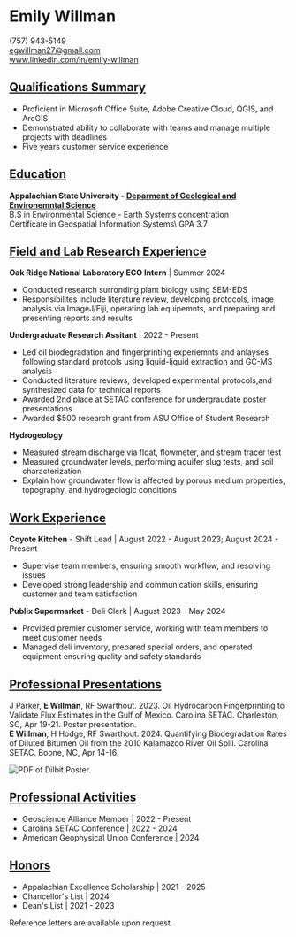 # Emily Willman
(757) 943-5149\
egwillman27@gmail.com\
www.linkedin.com/in/emily-willman

## <ins>Qualifications Summary</ins> 
- Proficient in Microsoft Office Suite, Adobe Creative Cloud, QGIS, and ArcGIS
- Demonstrated ability to collaborate with teams and manage multiple projects with deadlines
- Five years customer service experience 

## <ins>Education</ins>
**Appalachian State University - [Deparment of Geological and Environemntal Science](https://earth.appstate.edu/)**\
B.S in Environmental Science - Earth Systems concentration\
Certificate in Geospatial Information Systems\ 
GPA 3.7 

## <ins>Field and Lab Research Experience</ins>
**Oak Ridge National Laboratory ECO Intern** | Summer 2024 
- Conducted research surronding plant biology using SEM-EDS
- Responsibilites include literature review, developing protocols, image analysis via ImageJ/Fiji, operating lab equipemnts, and preparing and presenting reports and results

**Undergraduate Research Assitant** | 2022 - Present
- Led oil biodegradation and fingerprinting experiemnts and anlayses following standard protools using liquid-liquid extraction and GC-MS analysis 
- Conducted literature reviews, developed experimental protocols,and synthesized data for technical reports 
- Awarded 2nd place at SETAC conference for undergraudate poster presentations
- Awarded $500 research grant from ASU Office of Student Research 

**Hydrogeology** 
- Measured stream discharge via float, flowmeter, and stream tracer test
- Measured groundwater levels, performing aquifer slug tests, and soil characterization 
- Explain how groundwater flow is affected by porous medium properties, topography, and hydrogeologic conditions 

## <ins>Work Experience</ins> 
**Coyote Kitchen** - Shift Lead | August 2022 - August 2023; August 2024 - Present 
- Supervise team members, ensuring smooth workflow, and resolving issues
- Developed strong leadership and communication skills, ensuring customer and team satisfaction

**Publix Supermarket** - Deli Clerk | August 2023 - May 2024
- Provided premier customer service, working with team members to meet customer needs
- Managed deli inventory, prepared special orders, and operated equipment ensuring quality and safety standards

## <ins>Professional Presentations</ins>
J Parker, **E Willman**, RF Swarthout. 2023. Oil Hydrocarbon Fingerprinting to Validate Flux Estimates in the Gulf of Mexico. Carolina SETAC. Charleston, SC, Apr 19-21. Poster presentation.\
**E Willman**, H Hodge, RF Swarthout. 2024. Quantifying Biodegradation Rates of Diluted Bitumen Oil from the 2010 Kalamazoo River Oil Spill. Carolina SETAC. Boone, NC, Apr 14-16.

![PDF of Dilbit Poster.](Willman_Hodge_Poster.jpg)

## <ins>Professional Activities</ins> 
- Geoscience Alliance Member | 2022 - Present
- Carolina SETAC Conference | 2022 - 2024
- American Geophysical Union Conference | 2024 

## <ins>Honors</ins>
- Appalachian Excellence Scholarship | 2021 - 2025
- Chancellor's List | 2024
- Dean's List | 2021 - 2023 

Reference letters are available upon request. 


